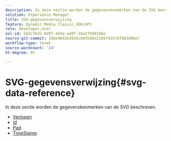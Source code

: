 ```yaml
---
description: In deze sectie worden de gegevenskenmerken van de SVG beschreven.
solution: Experience Manager
title: SVG-gegevensverwijzing
feature: Dynamic Media Classic,SDK/API
role: Developer,User
exl-id: 583c7bd1-8d97-444e-a49f-56a2f94829be
source-git-commit: 206e4643e3926cb85b4be2189743578f88180be7
workflow-type: tm+mt
source-wordcount: '24'
ht-degree: 0%

---
```


# SVG-gegevensverwijzing{#svg-data-reference}

In deze sectie worden de gegevenskenmerken van de SVG beschreven.

* [Verlopen](r-expiration-svg.md)
* [Id](r-id-svg.md)
* [Pad](r-path-svg.md)
* [TimeStamp](r-timestamp-svg.md)
